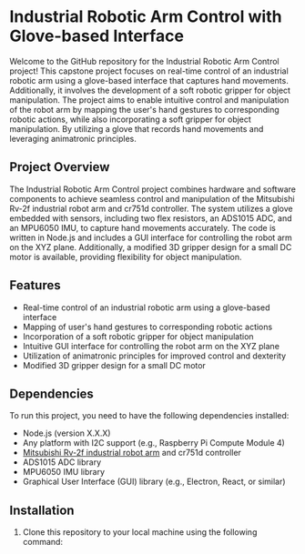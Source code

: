 # Industrial Robotic Arm Control with Glove-based Interface

Welcome to the GitHub repository for the Industrial Robotic Arm Control project! This capstone project focuses on real-time control of an industrial robotic arm using a glove-based interface that captures hand movements. Additionally, it involves the development of a soft robotic gripper for object manipulation. The project aims to enable intuitive control and manipulation of the robot arm by mapping the user's hand gestures to corresponding robotic actions, while also incorporating a soft gripper for object manipulation. By utilizing a glove that records hand movements and leveraging animatronic principles.

## Project Overview

The Industrial Robotic Arm Control project combines hardware and software components to achieve seamless control and manipulation of the Mitsubishi Rv-2f industrial robot arm and cr751d controller. The system utilizes a glove embedded with sensors, including two flex resistors, an ADS1015 ADC, and an MPU6050 IMU, to capture hand movements accurately. The code is written in Node.js and includes a GUI interface for controlling the robot arm on the XYZ plane. Additionally, a modified 3D gripper design for a small DC motor is available, providing flexibility for object manipulation.

## Features

- Real-time control of an industrial robotic arm using a glove-based interface
- Mapping of user's hand gestures to corresponding robotic actions
- Incorporation of a soft robotic gripper for object manipulation
- Intuitive GUI interface for controlling the robot arm on the XYZ plane
- Utilization of animatronic principles for improved control and dexterity
- Modified 3D gripper design for a small DC motor

## Dependencies

To run this project, you need to have the following dependencies installed:

- Node.js (version X.X.X)
- Any platform with I2C support (e.g., Raspberry Pi Compute Module 4)
- [Mitsubishi Rv-2f industrial robot arm](https://www.mitsubishielectric.com/fa/products/rbt/robot/index.html) and cr751d controller
- ADS1015 ADC library
- MPU6050 IMU library
- Graphical User Interface (GUI) library (e.g., Electron, React, or similar)

## Installation

1. Clone this repository to your local machine using the following command:

